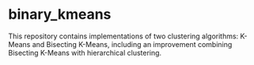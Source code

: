# binary_kmeans
This repository contains implementations of two clustering algorithms: K-Means and Bisecting K-Means, including an improvement combining Bisecting K-Means with hierarchical clustering.

